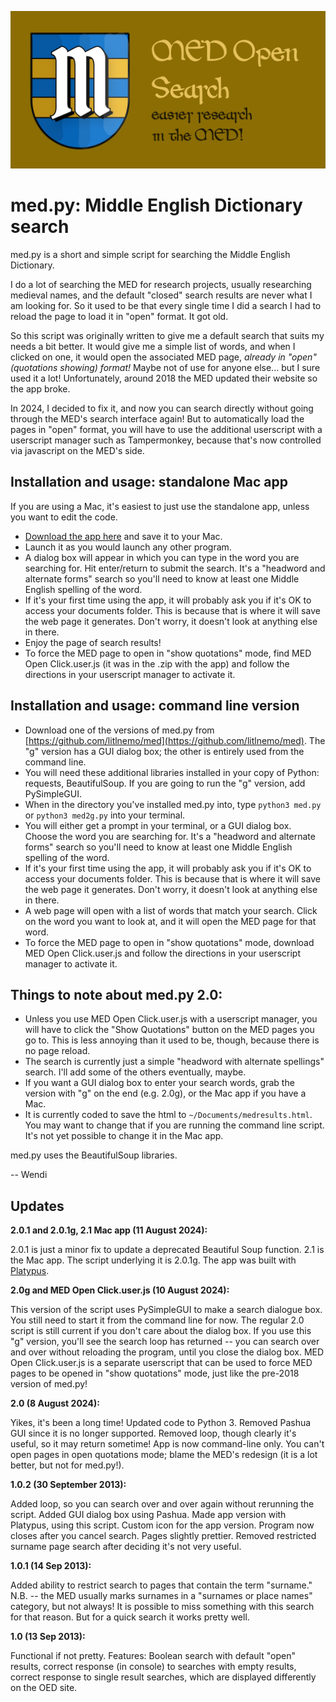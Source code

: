 ![MEDOpenSearchGraphic](MEDOpenSearchGraphic.png)


# med.py: Middle English Dictionary search

med.py is a short and simple script for searching the Middle English Dictionary. 

I do a lot of searching the MED for research projects, usually researching medieval names, and the default "closed" search results are never what I am looking for. So it used to be that every single time I did a search I had to reload the page to load it in "open" format. It got old.

So this script was originally written to give me a default search that suits my needs a bit better. It would give me a simple list of words, and when I clicked on one, it would open the associated MED page, *already in "open" (quotations showing) format!* Maybe not of use for anyone else... but I sure used it a lot! Unfortunately, around 2018 the MED updated their website so the app broke. 

In 2024, I decided to fix it, and now you can search directly without going through the MED's search interface again! But to automatically load the pages in "open" format, you will have to use the additional userscript with a userscript manager such as Tampermonkey, because that's now controlled via javascript on the MED's side.

## Installation and usage: standalone Mac app

If you are using a Mac, it's easiest to just use the standalone app, unless you want to edit the code. 
* [Download the app here](https://github.com/litlnemo/med/releases/tag/v2.1) and save it to your Mac.
* Launch it as you would launch any other program.
* A dialog box will appear in which you can type in the word you are searching for. Hit enter/return to submit the search. It's a "headword and alternate forms" search so you'll need to know at least one Middle English spelling of the word.
* If it's your first time using the app, it will probably ask you if it's OK to access your documents folder. This is because that is where it will save the web page it generates. Don't worry, it doesn't look at anything else in there.
* Enjoy the page of search results!
* To force the MED page to open in "show quotations" mode, find MED Open Click.user.js (it was in the .zip with the app) and follow the directions in your userscript manager to activate it.

## Installation and usage: command line version

* Download one of the versions of med.py from [https://github.com/litlnemo/med](https://github.com/litlnemo/med). The "g" version has a GUI dialog box; the other is entirely used from the command line.
* You will need these additional libraries installed in your copy of Python: requests, BeautifulSoup. If you are going to run the "g" version, add PySimpleGUI.
* When in the directory you've installed med.py into, type `python3 med.py` or `python3 med2g.py` into your terminal.
* You will either get a prompt in your terminal, or a GUI dialog box. Choose the word you are searching for. It's a "headword and alternate forms" search so you'll need to know at least one Middle English spelling of the word.
* If it's your first time using the app, it will probably ask you if it's OK to access your documents folder. This is because that is where it will save the web page it generates. Don't worry, it doesn't look at anything else in there.
* A web page will open with a list of words that match your search. Click on the word you want to look at, and it will open the MED page for that word.
* To force the MED page to open in "show quotations" mode, download MED Open Click.user.js and follow the directions in your userscript manager to activate it.

## Things to note about med.py 2.0:
* Unless you use MED Open Click.user.js with a userscript manager, you will have to click the "Show Quotations" button on the MED pages you go to. This is less annoying than it used to be, though, because there is no page reload.
* The search is currently just a simple "headword with alternate spellings" search. I'll add some of the others eventually, maybe.
* If you want a GUI dialog box to enter your search words, grab the version with "g" on the end (e.g. 2.0g), or the Mac app if you have a Mac.
* It is currently coded to save the html to `~/Documents/medresults.html`. You may want to change that if you are running the command line script. It's not yet possible to change it in the Mac app.

med.py uses the BeautifulSoup libraries.

-- Wendi

## Updates

**2.0.1 and 2.0.1g, 2.1 Mac app (11 August 2024):**

2.0.1 is just a minor fix to update a deprecated Beautiful Soup function. 2.1 is the Mac app. The script underlying it is 2.0.1g. The app was built with [Platypus](https://github.com/sveinbjornt/Platypus).

**2.0g and MED Open Click.user.js (10 August 2024):**

This version of the script uses PySimpleGUI to make a search dialogue box. You still need to start it from the command line for now. The regular 2.0 script is still current if you don't care about the dialog box. If you use this "g" version, you'll see the search loop has returned -- you can search over and over without reloading the program, until you close the dialog box. MED Open Click.user.js is a separate userscript that can be used to force MED pages to be opened in "show quotations" mode, just like the pre-2018 version of med.py! 

**2.0 (8 August 2024):**

Yikes, it's been a long time! Updated code to Python 3. Removed Pashua GUI since it is no longer supported. Removed loop, though clearly it's useful, so it may return sometime! App is now command-line only. You can't open pages in open quotations mode; blame the MED's redesign (it is a lot better, but not for med.py!).

**1.0.2 (30 September 2013):**

Added loop, so you can search over and over again without rerunning the script. Added GUI dialog box using Pashua. Made app version with Platypus, using this script. Custom icon for the app version. Program now closes after you cancel search. Pages slightly prettier.
Removed restricted surname page search after deciding it's not very useful.

**1.0.1 (14 Sep 2013):**

Added ability to restrict search to pages that contain the term "surname." N.B. -- the MED usually marks surnames in a "surnames or place names" category, but not always! It is possible to miss something with this search for that reason. But for a quick search it works pretty well.

**1.0 (13 Sep 2013):**

Functional if not pretty. Features: Boolean search with default "open" results, correct response (in console) to searches with empty results, correct response to single result searches, which are displayed differently on the OED site.









   
